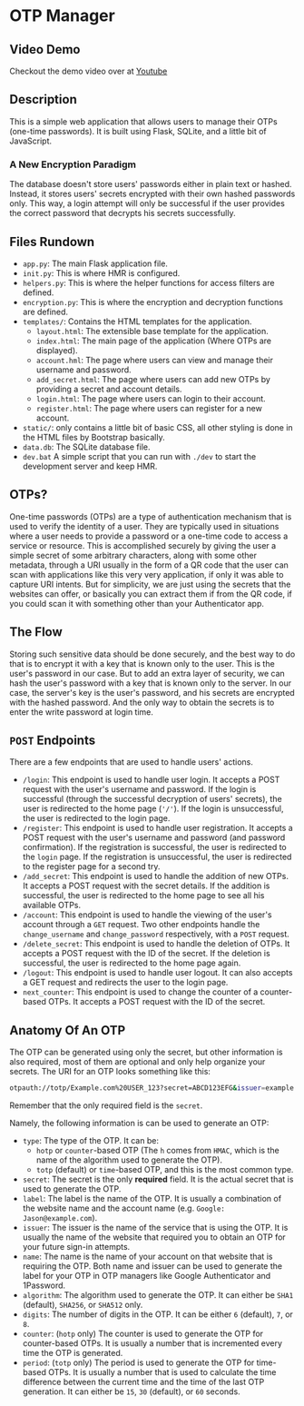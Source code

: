 # OTP Manager

## Video Demo  

Checkout the demo video over at [Youtube](https://www.youtube.com/watch?v=Why1PzBJU40)

## Description

This is a simple web application that allows users to manage their OTPs (one-time passwords). It is built using Flask, SQLite, and a little bit of JavaScript.

### a new encryption paradigm

The database doesn't store users' passwords either in plain text or hashed. Instead, it stores users' secrets encrypted with their own hashed passwords only. This way, a login attempt will only be successful if the user provides the correct password that decrypts his secrets successfully.

## Files rundown

- `app.py`: The main Flask application file.
- `init.py`: This is where HMR is configured.
- `helpers.py`: This is where the helper functions for access filters are defined.
- `encryption.py`: This is where the encryption and decryption functions are defined.
- `templates/`: Contains the HTML templates for the application.
  - `layout.html`: The extensible base template for the application.
  - `index.html`: The main page of the application (Where OTPs are displayed).
  - `account.hml`: The page where users can view and manage their username and password.
  - `add_secret.html`: The page where users can add new OTPs by providing a secret and account details.
  - `login.html`: The page where users can login to their account.
  - `register.html`: The page where users can register for a new account.
- `static/`: only contains a little bit of basic CSS, all other styling is done in the HTML files by Bootstrap basically.
- `data.db`: The SQLite database file.
- `dev.bat` A simple script that you can run with `./dev` to start the development server and keep HMR.

## OTPs?

One-time passwords (OTPs) are a type of authentication mechanism that is used to verify the identity of a user. They are typically used in situations where a user needs to provide a password or a one-time code to access a service or resource.
This is accomplished securely by giving the user a simple secret of some arbitrary characters, along with some other metadata, through a URI usually in the form of a QR code that the user can scan with applications like this very very application, if only it was able to capture URI intents. But for simplicity, we are just using the secrets that the websites can offer, or basically you can extract them if from the QR code, if you could scan it with something other than your Authenticator app.

## The flow

Storing such sensitive data should be done securely, and the best way to do that is to encrypt it with a key that is known only to the user. This is the user's password in our case.
But to add an extra layer of security, we can hash the user's password with a key that is known only to the server.
In our case, the server's key is the user's password, and his secrets are encrypted with the hashed password. And the only way to obtain the secrets is to enter the write password at login time.

## `POST` endpoints

There are a few endpoints that are used to handle users' actions.

- `/login`: This endpoint is used to handle user login. It accepts a POST request with the user's username and password. If the login is successful (through the successful decryption of users' secrets), the user is redirected to the home page (`'/'`). If the login is unsuccessful, the user is redirected to the login page.
- `/register`: This endpoint is used to handle user registration. It accepts a POST request with the user's username and password (and password confirmation). If the registration is successful, the user is redirected to the `login` page. If the registration is unsuccessful, the user is redirected to the register page for a second try.
- `/add_secret`: This endpoint is used to handle the addition of new OTPs. It accepts a POST request with the secret details. If the addition is successful, the user is redirected to the home page to see all his available OTPs.
- `/account`: This endpoint is used to handle the viewing of the user's account through a `GET` request. Two other endpoints handle the `change_username` and `change_password` respectively, with a `POST` request.
- `/delete_secret`: This endpoint is used to handle the deletion of OTPs. It accepts a POST request with the ID of the secret. If the deletion is successful, the user is redirected to the home page again.
- `/logout`: This endpoint is used to handle user logout. It can also accepts a GET request and redirects the user to the login page.
- `next_counter`: This endpoint is used to change the counter of a counter-based OTPs. It accepts a POST request with the ID of the secret.

## Anatomy of an OTP

The OTP can be generated using only the secret, but other information is also required, most of them are optional and only help organize your secrets.
The URI for an OTP looks something like this:

```bash
otpauth://totp/Example.com%20USER_123?secret=ABCD123EFG&issuer=example.com&algorithm=sha1&digits=6&period=30
```

Remember that the only required field is the `secret`.

Namely, the following information is can be used to generate an OTP:

- `type`: The type of the OTP. It can be:
  - `hotp` or `counter`-based OTP (The `h` comes from `HMAC`, which is the name of the algorithm used to generate the OTP).
  - `totp` (default) or `time`-based OTP, and this is the most common type.
- `secret`: The secret is the only <strong>required</strong> field. It is the actual secret that is used to generate the OTP.
- `label`: The label is the name of the OTP. It is usually a combination of the website name and the account name (e.g. `Google: Jason@example.com`).
- `issuer`: The issuer is the name of the service that is using the OTP. It is usually the name of the website that required you to obtain an OTP for your future sign-in attempts.
- `name`: The name is the name of your account on that website that is requiring the OTP. Both name and issuer can be used to generate the label for your OTP in OTP managers like Google Authenticator and 1Password.
- `algorithm`: The algorithm used to generate the OTP. It can either be `SHA1` (default), `SHA256`, or `SHA512` only.
- `digits`: The number of digits in the OTP. It can be either `6` (default), `7`, or `8`.
- `counter`: (`hotp` only) The counter is used to generate the OTP for counter-based OTPs. It is usually a number that is incremented every time the OTP is generated.
- `period`: (`totp` only) The period is used to generate the OTP for time-based OTPs. It is usually a number that is used to calculate the time difference between the current time and the time of the last OTP generation. It can either be `15`, `30` (default), or `60` seconds.

<style>
  h1,h2,h3,h4,h5,h6 {
    text-transform: capitalize;
  }
</style>
